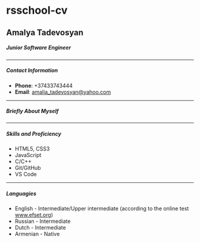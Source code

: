 # rsschool-cv
## Amalya Tadevosyan

##### Junior Software Engineer

---
##### Contact Information

* **Phone**: +37433743444
* **Email**: amalia_tadevosyan@yahoo.com

---
##### Briefly About Myself



---

##### Skills and Proficiency

* HTML5, CSS3
* JavaScript
* C/C++
* Git/GitHub
* VS Code

---

##### Languagies
* English - Intermediate/Upper intermediate (according to the online test www.efset.org)
* Russian - Intermediate
* Dutch - Intermediate
* Armenian - Native

